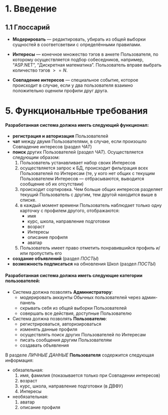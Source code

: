 # 1. Введение

## 1.1 Глоссарий
- **Модерировать** — редактировать, убирать из общей выборки сущностей в соответсветвии с определёнными правилами.

- **Интересы** — конечное множество тэгов в анкете Пользователя, по которому осуществляется подбор собеседников, например, “ASP.NET”, “Дискретная математика”. Пользователь вправе выбрать количество тэгов $>= N$.

- **Совпадение интересов** — специальное событие, которое происходит в случае, если у два пользователя взаимно положительно оценили профили друг друга.

# 5. Функциональные требования
#### Разработанная система должна иметь следующий функционал:
- **регистрация и авторизация** Пользователей
- **чат** между двумя Пользователями, в случае, если произошло Совпадение интересов (раздел *ЧАТ*)
- **поиск** других Пользователей (раздел *ЧАТ*). Осуществляется следующим образом: 
  1. Пользователь устанавливает набор своих Интересов
  2. осуществляется запрос к БД, происходит фильтрация всех Пользователей по Интересам (те, у кого нет общих с текущим Пользователем Интересов — отбрасываются, выводится сообщение об их отсутствии)
  3. происходит сортировка. Чем больше общих интересов разделяет текущий Пользователь с другим, тем другой находится выше в списке.
  4. в каждый момент времени Пользователь наблюдает только одну карточку с профилем другого, отображаются:
      - имя
      - курс, школа, направление подготовки
      - возраст
      - Интересы
      - описание профиля
      - аватар
  5. Пользователь имеет право отметить понравившийся профиль и/или пропустить его
- **создание объявлений** (раздел *ПОСТЫ*)
- **возможность подписаться** на обновления Школ (раздел *ПОСТЫ*)

#### Разработанная система должна иметь следующие категории пользователей:
- Система должна позволять **Администратору**:
  - модерировать аккаунты Обычных пользователей через админ-панель
  - скрывать себя из общей выборки Пользователей
  - совершать все действия, доступные Пользователю
- Система должна позволять **Пользователю**:
  - регистрироваться, авторизироваться
  - изменять данные профиля
  - осуществлять поиск других Пользователей по Интересам
  - писать сообщения другим Пользователям
  - создавать объявления

В разделе *ЛИЧНЫЕ ДАННЫЕ* **Пользователя** содержится следующая информация:
- обязательная:
  1. имя, фамилия (показывается только при Совпадении интересов)
  2. возраст
  3. курс, школа, направление подготовки (в ДВФУ)
  4. Интересы
- необязательная:
  1. аватар
  2. описание профиля